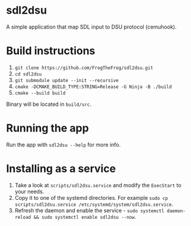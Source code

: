 # sdl2dsu

A simple application that map SDL input to DSU protocol (cemuhook).

# Build instructions

1. `git clone https://github.com/FrogTheFrog/sdl2dsu.git`
2. `cd sdl2dsu`
3. `git submodule update --init --recursive`
4. `cmake -DCMAKE_BUILD_TYPE:STRING=Release -G Ninja -B ./build`
5. `cmake --build build`

Binary will be located in `build/src`.

# Running the app

Run the app with `sdl2dsu --help` for more info.

# Installing as a service

1. Take a look at `scripts/sdl2dsu.service` and modify the `ExecStart` to your needs.
2. Copy it to one of the systemd directories. For example `sudo cp scripts/sdl2dsu.service /etc/systemd/system/sdl2dsu.service`.
3. Refresh the daemon and enable the service - `sudo systemctl daemon-reload && sudo systemctl enable sdl2dsu --now`.
